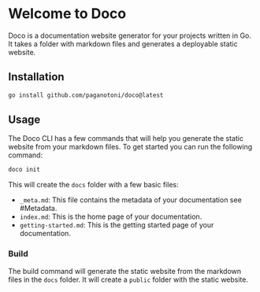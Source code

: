 # Welcome to Doco

Doco is a documentation website generator for your projects written in Go. It takes a folder with markdown files and generates a deployable static website.

## Installation

```sh
go install github.com/paganotoni/doco@latest
```
## Usage

The Doco CLI has a few commands that will help you generate the static website from your markdown files. To get started you can run the following command:

```sh
doco init
```
This will create the `docs` folder with a few basic files:

- `_meta.md`: This file contains the metadata of your documentation see #Metadata.
- `index.md`: This is the home page of your documentation.
- `getting-started.md`: This is the getting started page of your documentation.

### Build
The build command will generate the static website from the markdown files in the `docs` folder. It will create a `public` folder with the static website.

